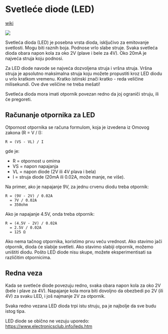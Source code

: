 # Svetleće diode (LED)

[wiki](https://sh.wikipedia.org/wiki/Svetle%C4%87a_dioda)

![](https://upload.wikimedia.org/wikipedia/commons/thumb/9/9e/Verschiedene_LEDs.jpg/640px-Verschiedene_LEDs.jpg)

Svetleća dioda (LED) je posebna vrsta dioda, isključivo za emitovanje svetlosti. Mogu biti raznih boja. Podnose vrlo slabe struje. Svaka svetleća dioda obara napon kola za oko 2V (plave i bele za 4V). Oko 20mA je najveća struja koju podnosi.

Za LED diode navode se najveća dozvoljena struja i vršna struja. Vršna struja je apsolutno maksimalna struja koju možete propustiti kroz LED diodu u vrlo kratkom vremenu. Kratko istinski znači kratko - reda veličine milisekundi. Ove dve veličine ne treba mešati!

Svetleća dioda mora imati otpornik povezan redno da joj ograniči struju, ili će pregoreti. 

## Računanje otpornika za LED

Otpornost otpornika se računa formulom, koja je izvedena iz Omovog zakona (R = V / I):

```
R = (VS - VL) / I 
```

gde je:
- R = otpornost u omima
- VS = napon napajanja
- VL = napon diode (2V ili 4V plava i bela)
- I = struja diode (20mA ili 0.02A, može manje, ne više). 

Na primer, ako je napajanje 9V, za jednu crvenu diodu treba otpornik:

```
R = (9V - 2V) / 0.02A 
  = 7V / 0.02A 
  = 350ohm
```

Ako je napajanje 4.5V, onda treba otpornik:

```
R = (4.5V - 2V) / 0.02A
  = 2.5V / 0.02A
  = 125 Ω
```

Ako nema tačnog otpornika, koristimo prvu veću vrednost. Ako stavimo jači otpornik, dioda će slabije svetleti. Ako stavimo slabiji otpornik, možemo uništiti diodu. Pošto LED diode nisu skupe, možete eksperimentisati sa različitim otpornicima.

## Redna veza

Kada se svetleće diode povezuju redno, svaka obara napon kola za oko 2V (bele i plave za 4V). Napajanje kola mora biti dovoljno da obezbedi po 2V (ili 4V) za svaku LED, i još najmanje 2V za otpornik.

Svaka redno vezana LED dioda trpi istu struju, pa je najbolje da sve budu istog tipa. 

LED diode se obično ne vezuju uporedo: https://www.electronicsclub.info/leds.htm
